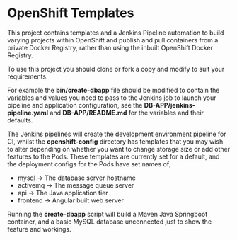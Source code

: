 # OpenShift Templates

This project contains templates and a Jenkins Pipeline automation to build varying projects within OpenShift and publish and pull containers from a private Docker Registry, rather than using the inbuilt OpenShift Docker Registry.

To use this project you should clone or fork a copy and modify to suit your requirements.

For example the **bin/create-dbapp** file should be modified to contain the variables and values you need to pass to the Jenkins job to launch your pipeline and application configuration, see the **DB-APP/jenkins-pipeline.yaml** and **DB-APP/README.md** for the variables and their defaults.

The Jenkins pipelines will create the development environment pipeline for CI, whilst the **openshift-config** directory has templates that you may wish to alter depending on whether you want to change storage size or add other features to the Pods.  These templates are currently set for a default, and the deployment configs for the Pods have set names of;

* mysql    -> The database server hostname
* activemq -> The message queue server
* api      -> The Java application tier
* frontend -> Angular built web server

Running the **create-dbapp** script will build a Maven Java Springboot container, and a basic MySQL database unconnected just to show the feature and workings.
